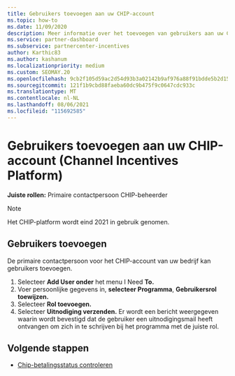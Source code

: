 ```yaml
---
title: Gebruikers toevoegen aan uw CHIP-account
ms.topic: how-to
ms.date: 11/09/2020
description: Meer informatie over het toevoegen van gebruikers aan uw CHIP-account (Channel Incentives Platform). Houd er rekening mee dat het CHIP-platform eind 2021 wordt ingetrokken.
ms.service: partner-dashboard
ms.subservice: partnercenter-incentives
author: Karthic83
ms.author: kashanum
ms.localizationpriority: medium
ms.custom: SEOMAY.20
ms.openlocfilehash: 9cb2f105d59ac2d54d93b3a02142b9af976a88f91bdde5b2d15bde8ed41aec2c
ms.sourcegitcommit: 121f1b9cbd88faeba60dc9b475f9c0647cdc933c
ms.translationtype: MT
ms.contentlocale: nl-NL
ms.lasthandoff: 08/06/2021
ms.locfileid: "115692585"
---
```

# <a name="add-users-to-your-channel-incentives-platform-chip-account"></a>Gebruikers toevoegen aan uw CHIP-account (Channel Incentives Platform)

**Juiste rollen:** Primaire contactpersoon CHIP-beheerder
 
>[!NOTE]
>Het CHIP-platform wordt eind 2021 in gebruik genomen.

## <a name="add-users"></a>Gebruikers toevoegen

De primaire contactpersoon voor het CHIP-account van uw bedrijf kan gebruikers toevoegen.

1. Selecteer **Add User onder** het menu I Need **To.**
2. Voer persoonlijke gegevens in, **selecteer Programma**, **Gebruikersrol toewijzen.**
3. Selecteer **Rol toevoegen.**
4. Selecteer **Uitnodiging verzenden.**
Er wordt een bericht weergegeven waarin wordt bevestigd dat de gebruiker een uitnodigingsmail heeft ontvangen om zich in te schrijven bij het programma met de juiste rol.

## <a name="next-steps"></a>Volgende stappen

- [Chip-betalingsstatus controleren](chip-payment-status.md)